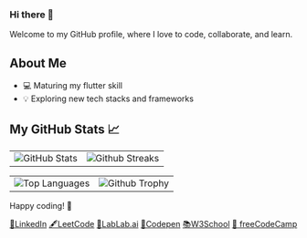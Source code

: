### Hi there 👋
Welcome to my GitHub profile, where I love to code, collaborate, and learn.

## About Me
- 💻 Maturing my flutter skill
- 💡 Exploring new tech stacks and frameworks

## My GitHub Stats 📈
<table>
  <tr>
    <td>
        <img src="https://github-readme-stats.vercel.app/api?username=muzalee&show_icons=true&rank_icon=github&include_all_commits=true&hide_border=true&theme=dracula&custom_title=I+Code,+Therefore+I+Am" alt="GitHub Stats">
    </td>
    <td>
        <img src="https://github-readme-streak-stats.herokuapp.com/?user=muzalee&theme=dracula&hide_border=true" alt="Github Streaks">
    </td>
  </tr>
</table>

<table>
  <tr>
    <td>
        <img src="https://github-readme-stats.vercel.app/api/top-langs/?username=muzalee&size_weight=0.5&count_weight=0.5&layout=compact&hide_border=true&theme=dracula" alt="Top Languages">
    </td>
    <td> 
        <img src="https://github-profile-trophy.vercel.app/?username=muzalee&theme=nord&no-frame=false&no-bg=false&margin-w=15&margin-h=15&column=6" alt="Github Trophy">
    </td>
  </tr>
</table>

Happy coding! 🚀

[🤝LinkedIn](https://www.linkedin.com/in/muzallyefah)  [🖋️LeetCode](https://leetcode.com/muzalee)  [🤖LabLab.ai](https://lablab.ai/u/@muzalee332)  [🚀Codepen](https://codepen.io/muzalee)  [📚W3School](https://www.w3profile.com/muzalee)  [👾 freeCodeCamp](https://www.freecodecamp.org/muzalee)
